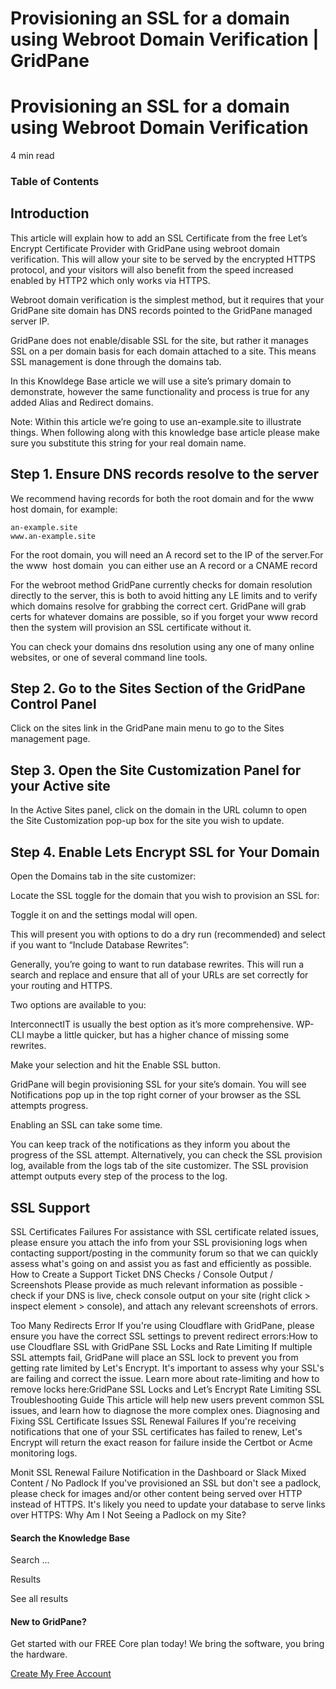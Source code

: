 # Provisioning an SSL for a domain using Webroot Domain Verification | GridPane

# Provisioning an SSL for a domain using Webroot Domain Verification

 

4 min read 

### Table of Contents

 

## Introduction

This article will explain how to add an SSL Certificate from the free Let’s Encrypt Certificate Provider with GridPane using webroot domain verification. This will allow your site to be served by the encrypted HTTPS protocol, and your visitors will also benefit from the speed increased enabled by HTTP2 which only works via HTTPS.

Webroot domain verification is the simplest method, but it requires that your GridPane site domain has DNS records pointed to the GridPane managed server IP.

GridPane does not enable/disable SSL for the site, but rather it manages SSL on a per domain basis for each domain attached to a site. This means SSL management is done through the domains tab.

In this Knowldege Base article we will use a site’s primary domain to demonstrate, however the same functionality and process is true for any added Alias and Redirect domains.

Note: Within this article we’re going to use an-example.site to illustrate things. When following along with this knowledge base article please make sure you substitute this string for your real domain name.

 

## Step 1. Ensure DNS records resolve to the server

We recommend having records for both the root domain and for the www host domain, for example:

```
an-example.site
www.an-example.site
```

For the root domain, you will need an A record set to the IP of the server.For the www  host domain  you can either use an A record or a CNAME record

For the webroot method GridPane currently checks for domain resolution directly to the server, this is both to avoid hitting any LE limits and to verify which domains resolve for grabbing the correct cert. GridPane will grab certs for whatever domains are possible, so if you forget your www record then the system will provision an SSL certificate without it.

You can check your domains dns resolution using any one of many online websites, or one of several command line tools.

 

## Step 2. Go to the Sites Section of the GridPane Control Panel

Click on the sites link in the GridPane main menu to go to the Sites management page.

 

## Step 3. Open the Site Customization Panel for your Active site

In the Active Sites panel, click on the domain in the URL column to open the Site Customization pop-up box for the site you wish to update.

 

## Step 4. Enable Lets Encrypt SSL for Your Domain

Open the Domains tab in the site customizer:

Locate the SSL toggle for the domain that you wish to provision an SSL for:

Toggle it on and the settings modal will open.

This will present you with options to do a dry run (recommended) and select if you want to “Include Database Rewrites”:

Generally, you’re going to want to run database rewrites. This will run a search and replace and ensure that all of your URLs are set correctly for your routing and HTTPS.

Two options are available to you:

InterconnectIT is usually the best option as it’s more comprehensive. WP-CLI maybe a little quicker, but has a higher chance of missing some rewrites.

Make your selection and hit the Enable SSL button.

GridPane will begin provisioning SSL for your site’s domain. You will see Notifications pop up in the top right corner of your browser as the SSL attempts progress.

Enabling an SSL can take some time.

You can keep track of the notifications as they inform you about the progress of the SSL attempt. Alternatively, you can check the SSL provision log, available from the logs tab of the site customizer. The SSL provision attempt outputs every step of the process to the log.

 

 

## SSL Support

SSL Certificates Failures
For assistance with SSL certificate related issues, please ensure you attach the info from your SSL provisioning logs when contacting support/posting in the community forum so that we can quickly assess what's going on and assist you as fast and efficiently as possible.
How to Create a Support Ticket
DNS Checks / Console Output / Screenshots
Please provide as much relevant information as possible - check if your DNS is live,  check console output on your site (right click > inspect element > console), and attach any relevant screenshots of errors.

Too Many Redirects Error
If you're using Cloudflare with GridPane, please ensure you have the correct SSL settings to prevent redirect errors:How to use Cloudflare SSL with GridPane
SSL Locks and Rate Limiting
If multiple SSL attempts fail, GridPane will place an SSL lock to prevent you from getting rate limited by Let's Encrypt. It's important to assess why your SSL's are failing and correct the issue. Learn more about rate-limiting and how to remove locks here:GridPane SSL Locks and Let’s Encrypt Rate Limiting
SSL Troubleshooting Guide
This article will help new users prevent common SSL issues, and learn how to diagnose the more complex ones.
Diagnosing and Fixing SSL Certificate Issues
SSL Renewal Failures
If you're receiving notifications that one of your SSL certificates has failed to renew, Let's Encrypt will return the exact reason for failure inside the Certbot or Acme monitoring logs.

Monit SSL Renewal Failure Notification in the Dashboard or Slack
Mixed Content / No Padlock
If you've provisioned an SSL but don't see a padlock, please check for images and/or other content being served over HTTP instead of HTTPS. It's likely you need to update your database to serve links over HTTPS:
Why Am I Not Seeing a Padlock on my Site?

 

#### Search the Knowledge Base

Search ...

 Results

See all results

#### New to GridPane?

Get started with our FREE Core plan today! We bring the software, you bring the hardware.

[Create My Free Account](https://gridpane.com/checkout/?plan=core)

